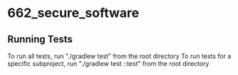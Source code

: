 # 662_secure_software

## Running Tests

To run all tests, run "./gradlew test" from the root directory
To run tests for a specific subproject, run "./gradlew test :<subproject>:test" from the root directory